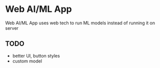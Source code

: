 # Web AI/ML App

Web AI/ML App uses web tech to run ML models instead of running it on server

## TODO

- better UI, button styles
- custom model
